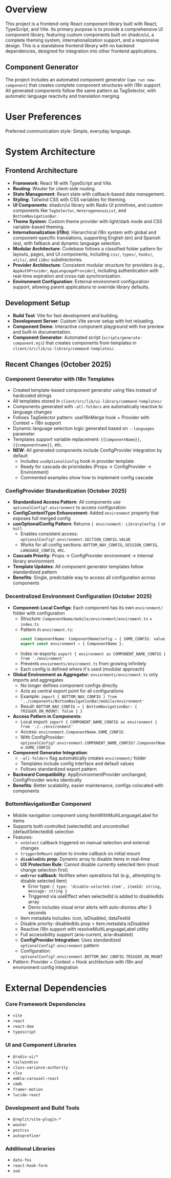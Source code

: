# Overview

This project is a frontend-only React component library built with React, TypeScript, and Vite. Its primary purpose is to provide a comprehensive UI component library, featuring custom components built on shadcn/ui, a complete theming system, internationalization support, and a responsive design. This is a standalone frontend library with no backend dependencies, designed for integration into other frontend applications.

## Component Generator

The project includes an automated component generator (`npm run new-component`) that creates complete component structures with i18n support. All generated components follow the same pattern as TagSelector, with automatic language reactivity and translation merging.

# User Preferences

Preferred communication style: Simple, everyday language.

# System Architecture

## Frontend Architecture
- **Framework**: React 18 with TypeScript and Vite.
- **Routing**: Wouter for client-side routing.
- **State Management**: React state with callback-based data management.
- **Styling**: Tailwind CSS with CSS variables for theming.
- **UI Components**: shadcn/ui library with Radix UI primitives, and custom components like `TagSelector`, `HeterogeneousList`, and `BottomNavigationBar`.
- **Theme System**: Custom theme provider with light/dark mode and CSS variable-based theming.
- **Internationalization (i18n)**: Hierarchical i18n system with global and component-specific translations, supporting English (en) and Spanish (es), with fallback and dynamic language selection.
- **Modular Architecture**: Codebase follows a classified folder pattern for layouts, pages, and UI components, including `css/`, `types/`, `hooks/`, `utils/`, and `i18n/` subdirectories.
- **Provider Architecture**: Consistent modular structure for providers (e.g., `AppAuthProvider`, `AppLanguageProvider`), including authentication with real-time expiration and cross-tab synchronization.
- **Environment Configuration**: External environment configuration support, allowing parent applications to override library defaults.

## Development Setup
- **Build Tool**: Vite for fast development and building.
- **Development Server**: Custom Vite server setup with hot reloading.
- **Component Demo**: Interactive component playground with live preview and built-in documentation.
- **Component Generator**: Automated script (`scripts/generate-component.mjs`) that creates components from templates in `client/src/lib/ui-library/command-templates/`.

## Recent Changes (October 2025)

### Component Generator with i18n Templates
- Created template-based component generator using files instead of hardcoded strings
- All templates stored in `client/src/lib/ui-library/command-templates/`
- Components generated with `-all-folders` are automatically reactive to language changes
- Follows TagSelector pattern: useI18nMerge hook + Provider with Context + i18n support
- Dynamic language selection logic generated based on `--languages` parameter
- Templates support variable replacement: `{{ComponentName}}`, `{{componentname}}`, etc.
- **NEW**: All generated components include ConfigProvider integration by default
  - Includes `useOptionalConfig` hook in provider template
  - Ready for cascada de prioridades (Props → ConfigProvider → Environment)
  - Commented examples show how to implement config cascade

### ConfigProvider Standardization (October 2025)
- **Standardized Access Pattern**: All components use `optionalConfig?.environment` to access configuration
- **ConfigContextType Enhancement**: Added `environment` property that exposes full merged config
- **useOptionalConfig Pattern**: Returns `{ environment: LibraryConfig }` or `null`
  - Enables consistent access: `optionalConfig?.environment.SECTION_CONFIG.VALUE`
  - Works for all config sections: `BOTTOM_NAV_CONFIG`, `SESSION_CONFIG`, `LANGUAGE_CONFIG`, etc.
- **Cascade Priority**: Props → ConfigProvider environment → Internal library environment
- **Template Updates**: All component generator templates follow standardized pattern
- **Benefits**: Single, predictable way to access all configuration across components

### Decentralized Environment Configuration (October 2025)
- **Component-Local Configs**: Each component has its own `environment/` folder with configuration
  - Structure: `ComponentName/mobile/environment/enviroment.ts` + `index.ts`
  - Pattern in `enviroment.ts`:
    ```typescript
    const ComponentName: ComponentNameConfig = { SOME_CONFIG: value };
    export const environment = { ComponentName };
    ```
  - Index re-exports: `export { environment as COMPONENT_NAME_CONFIG } from './enviroment'`
  - Prevents `enviorments/enviroment.ts` from growing infinitely
  - Each config is defined where it's used (modular approach)
- **Global Environment as Aggregator**: `enviorments/enviroment.ts` only imports and aggregates
  - No longer defines component configs directly
  - Acts as central export point for all configurations
  - Example: `import { BOTTOM_NAV_CONFIG } from '../components/BottomNavigationBar/mobile/environment'`
  - Result: `BOTTOM_NAV_CONFIG = { BottomNavigationBar: { TRIGGER_ON_MOUNT: false } }`
- **Access Pattern in Components**:
  - Local import: `import { COMPONENT_NAME_CONFIG as environment } from './../environment'`
  - Access: `environment.ComponentName.SOME_CONFIG`
  - With ConfigProvider: `optionalConfig?.environment.COMPONENT_NAME_CONFIG?.ComponentName.SOME_CONFIG`
- **Component Generator Integration**: 
  - `-all-folders` flag automatically creates `environment/` folder
  - Templates include config interface and default values
  - Follows standardized export pattern
- **Backward Compatibility**: AppEnvironmentProvider unchanged, ConfigProvider works identically
- **Benefits**: Better scalability, easier maintenance, configs colocated with components

### BottomNavigationBar Component
- Mobile navigation component using ItemWithMultiLanguageLabel for items
- Supports both controlled (selectedId) and uncontrolled (defaultSelectedId) selection
- Features:
  - `onSelect` callback triggered on manual selection and external changes
  - `triggerOnMount` option to invoke callback on initial mount
  - **`disabledIds` prop**: Dynamic array to disable items in real-time
  - **UX Protection Rule**: Cannot disable currently selected item (must change selection first)
  - **`onError` callback**: Notifies when operations fail (e.g., attempting to disable selected item)
    - Error type: `{ type: 'disable-selected-item', itemId: string, message: string }`
    - Triggered via useEffect when selectedId is added to disabledIds array
    - Demo includes visual error alerts with auto-dismiss after 3 seconds
  - Item metadata includes: icon, isDisabled, dataTestId
  - Disable priority: disabledIds prop > item.metadata.isDisabled
  - Reactive i18n support with resolveMultiLanguageLabel utility
  - Full accessibility support (aria-current, aria-disabled)
  - **ConfigProvider Integration**: Uses standardized `optionalConfig?.environment` pattern
  - Configuration: `optionalConfig?.environment.BOTTOM_NAV_CONFIG.TRIGGER_ON_MOUNT`
- Pattern: Provider + Context + Hook architecture with i18n and environment config integration

# External Dependencies

### Core Framework Dependencies
- `vite`
- `react`
- `react-dom`
- `typescript`

### UI and Component Libraries
- `@radix-ui/*`
- `tailwindcss`
- `class-variance-authority`
- `clsx`
- `embla-carousel-react`
- `cmdk`
- `framer-motion`
- `lucide-react`

### Development and Build Tools
- `@replit/vite-plugin-*`
- `wouter`
- `postcss`
- `autoprefixer`

### Additional Libraries
- `date-fns`
- `react-hook-form`
- `zod`